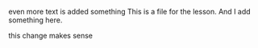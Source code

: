 even more text is added 
something
This is a file for the lesson.
And I add something here.

this change makes sense
